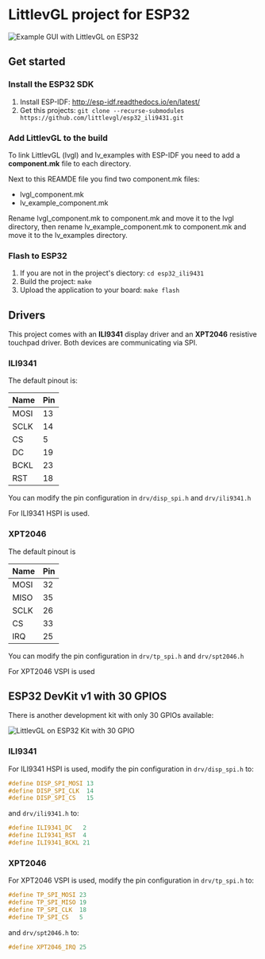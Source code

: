 # LittlevGL project for ESP32

![Example GUI with LittlevGL on ESP32](https://raw.githubusercontent.com/littlevgl/esp32_ili9431/master/screenshot.jpg)


## Get started 
### Install the ESP32 SDK
1. Install ESP-IDF: http://esp-idf.readthedocs.io/en/latest/
2. Get this projects: `git clone --recurse-submodules https://github.com/littlevgl/esp32_ili9431.git`

### Add LittlevGL to the build
To link LittlevGL (lvgl) and lv_examples with ESP-IDF you need to add a **component.mk** file to each directory.

Next to this REAMDE file you find two component.mk files:
- lvgl_component.mk
- lv_example_component.mk

Rename lvgl_component.mk to component.mk and move it to the lvgl directory, then rename lv_example_component.mk to component.mk and move it to the lv_examples directory.

### Flash to ESP32
1. If you are not in the project's diectory: `cd esp32_ili9431`
2. Build the project: `make`
3. Upload the application to your board: `make flash`

## Drivers
This project comes with an **ILI9341** display driver and an **XPT2046** resistive touchpad driver. Both devices are communicating via SPI.

### ILI9341
The default pinout is:

| Name | Pin |
|------|-----|
| MOSI | 13 |
| SCLK | 14 |
| CS | 5 |
| DC | 19 |
| BCKL | 23 |
| RST | 18 | 

You can modify the pin configuration in `drv/disp_spi.h` and `drv/ili9341.h`

For ILI9341 HSPI is used.


### XPT2046

The default pinout is

| Name | Pin |
|------|-----|
| MOSI | 32 |
| MISO | 35 |
| SCLK | 26 |
| CS | 33 |
| IRQ | 25 |

You can modify the pin configuration in `drv/tp_spi.h` and `drv/spt2046.h`

For XPT2046 VSPI is used

## ESP32 DevKit v1 with 30 GPIOS

There is another development kit with only 30 GPIOs available:

![LittlevGL on ESP32 Kit with 30 GPIO](https://raw.githubusercontent.com/littlevgl/esp32_ili9431/master/ESP32_DevkitV1_30_GPIO.png)

### ILI9341

For ILI9341 HSPI is used, modify the pin configuration in `drv/disp_spi.h` to:

```c
#define DISP_SPI_MOSI 13
#define DISP_SPI_CLK  14
#define DISP_SPI_CS   15
```

and `drv/ili9341.h` to:
```c
#define ILI9341_DC   2
#define ILI9341_RST  4
#define ILI9341_BCKL 21
```

### XPT2046

For XPT2046 VSPI is used, modify the pin configuration in `drv/tp_spi.h` to:

```c
#define TP_SPI_MOSI 23
#define TP_SPI_MISO 19
#define TP_SPI_CLK  18
#define TP_SPI_CS   5
```

and `drv/spt2046.h` to:
```c
#define XPT2046_IRQ 25
```
